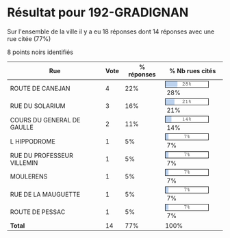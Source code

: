 # Résultat pour 192-GRADIGNAN

Sur l'ensemble de la ville il y a eu 18 réponses dont 14 réponses avec une rue citée (77%)

8 points noirs identifiés

| Rue | Vote | % réponses | % Nb rues cités|
|-----|------|------------|----------------|
| ROUTE DE CANEJAN | 4 | 22% | <img src="../../img/bar_28.gif" />&nbsp;28%|
| RUE DU SOLARIUM | 3 | 16% | <img src="../../img/bar_21.gif" />&nbsp;21%|
| COURS DU GENERAL DE GAULLE | 2 | 11% | <img src="../../img/bar_14.gif" />&nbsp;14%|
| L HIPPODROME | 1 | 5% | <img src="../../img/bar_7.gif" />&nbsp;7%|
| RUE DU PROFESSEUR VILLEMIN | 1 | 5% | <img src="../../img/bar_7.gif" />&nbsp;7%|
| MOULERENS | 1 | 5% | <img src="../../img/bar_7.gif" />&nbsp;7%|
| RUE DE LA MAUGUETTE | 1 | 5% | <img src="../../img/bar_7.gif" />&nbsp;7%|
| ROUTE DE PESSAC | 1 | 5% | <img src="../../img/bar_7.gif" />&nbsp;7%|
| **Total** | 14 | 77% | 100%|
